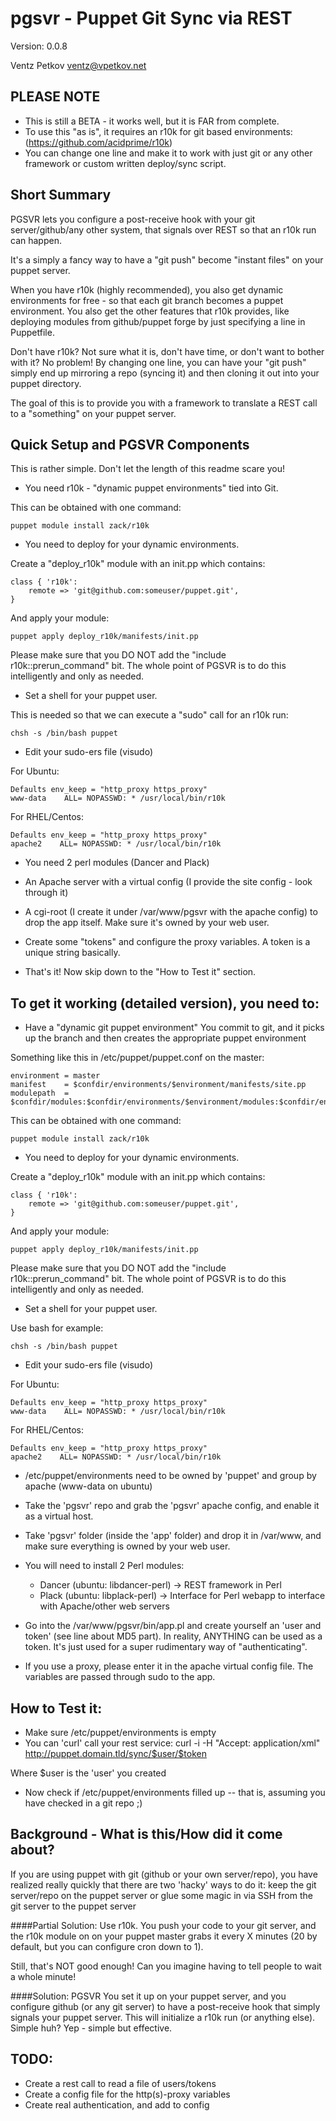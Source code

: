 pgsvr - Puppet Git Sync via REST
================================
Version: 0.0.8

Ventz Petkov
ventz@vpetkov.net


PLEASE NOTE
-----------
* This is still a BETA - it works well, but it is FAR from complete.
* To use this "as is", it requires an r10k for git based environments: (https://github.com/acidprime/r10k)
* You can change one line and make it to work with just git or any other framework or custom written deploy/sync script.


Short Summary
-------------
PGSVR lets you configure a post-receive hook with your git
server/github/any other system, that signals over REST so that an r10k
run can happen.

It's a simply a fancy way to have a "git push" become "instant files" on your
puppet server.

When you have r10k (highly recommended), you also get dynamic environments
for free - so that each git branch becomes a puppet environment. You
also get the other features that r10k provides, like deploying modules
from github/puppet forge by just specifying a line in Puppetfile.

Don't have r10k? Not sure what it is, don't have time, or don't want to bother with it? No problem! By changing one line, you can have your "git push" simply end up mirroring a repo (syncing it) and then cloning it out into your puppet directory.

The goal of this is to provide you with a framework to translate a
REST call to a "something" on your puppet server.


Quick Setup and PGSVR Components
--------------------------------
This is rather simple. Don't let the length of this readme scare you!

* You need r10k - "dynamic puppet environments" tied into Git.

This can be obtained with one command:

    puppet module install zack/r10k

* You need to deploy for your dynamic environments.

Create a "deploy_r10k" module with an init.pp which contains:

    class { 'r10k':
        remote => 'git@github.com:someuser/puppet.git',
    }

And apply your module:

    puppet apply deploy_r10k/manifests/init.pp

Please make sure that you DO NOT add the "include r10k::prerun_command" bit.
The whole point of PGSVR is to do this intelligently and only as needed.

* Set a shell for your puppet user.

This is needed so that we can execute a "sudo" call for an r10k run:

    chsh -s /bin/bash puppet

* Edit your sudo-ers file (visudo)

For Ubuntu:

    Defaults env_keep = "http_proxy https_proxy"
    www-data    ALL= NOPASSWD: * /usr/local/bin/r10k

For RHEL/Centos:

    Defaults env_keep = "http_proxy https_proxy"
    apache2    ALL= NOPASSWD: * /usr/local/bin/r10k

* You need 2 perl modules (Dancer and Plack)
* An Apache server with a virtual config (I provide the site config - look through it)
* A cgi-root (I create it under /var/www/pgsvr with the apache config) to drop the app itself. Make sure it's owned by your web user.
* Create some "tokens" and configure the proxy variables. A token is a
unique string basically.

* That's it! Now skip down to the "How to Test it" section.


To get it working (detailed version), you need to:
--------------------------------------------------
* Have a "dynamic git puppet environment"
You commit to git, and it picks up the branch and then creates the
appropriate puppet environment

Something like this in /etc/puppet/puppet.conf on the master:

    environment = master
    manifest    = $confdir/environments/$environment/manifests/site.pp
    modulepath  = $confdir/modules:$confdir/environments/$environment/modules:$confdir/environments/$environment/dist:$confdir/environments/$environment/site

This can be obtained with one command:

    puppet module install zack/r10k

* You need to deploy for your dynamic environments.

Create a "deploy_r10k" module with an init.pp which contains:

    class { 'r10k':
        remote => 'git@github.com:someuser/puppet.git',
    }

And apply your module:

    puppet apply deploy_r10k/manifests/init.pp

Please make sure that you DO NOT add the "include r10k::prerun_command" bit.
The whole point of PGSVR is to do this intelligently and only as needed.

* Set a shell for your puppet user.

Use bash for example:

    chsh -s /bin/bash puppet

* Edit your sudo-ers file (visudo)

For Ubuntu:

    Defaults env_keep = "http_proxy https_proxy"
    www-data    ALL= NOPASSWD: * /usr/local/bin/r10k

For RHEL/Centos:

    Defaults env_keep = "http_proxy https_proxy"
    apache2    ALL= NOPASSWD: * /usr/local/bin/r10k

* /etc/puppet/environments need to be owned by 'puppet' and group by apache (www-data on ubuntu)

* Take the 'pgsvr' repo and grab the 'pgsvr' apache config, and
enable it as a virtual host.

* Take 'pgsvr' folder (inside the 'app' folder) and drop it in /var/www, and make sure everything is owned by your web user.

* You will need to install 2 Perl modules:
    * Dancer (ubuntu: libdancer-perl) -> REST framework in Perl
    * Plack (ubuntu: libplack-perl) -> Interface for Perl webapp to interface with Apache/other web servers

* Go into the /var/www/pgsvr/bin/app.pl and create yourself an 'user
and token' (see line about MD5 part). In reality, ANYTHING can be used
as a token. It's just used for a super rudimentary way of
"authenticating".

* If you use a proxy, please enter it in the apache virtual config file. The variables are passed through sudo to the app.


How to Test it:
---------------
* Make sure /etc/puppet/environments is empty
* You can 'curl' call your rest service: curl -i -H "Accept:
application/xml" http://puppet.domain.tld/sync/$user/$token

Where $user is the 'user' you created

* Now check if /etc/puppet/environments filled up -- that is, assuming you have checked in a git repo ;)


Background - What is this/How did it come about?
------------------------------------------------
If you are using puppet with git (github or your own server/repo), you
have realized really quickly that there are two 'hacky' ways to do it:
keep the git server/repo on the puppet server or glue some magic in
via SSH from the git server to the puppet server

####Partial Solution:
Use r10k. You push your code to your git server, and the
r10k module on on your puppet master grabs it every X minutes (20 by
default, but you can configure cron down to 1).

Still, that's NOT good enough! Can you imagine having to tell people
to wait a whole minute!

####Solution: PGSVR
You set it up on your puppet server, and you configure github (or any
git server) to have a post-receive hook that simply signals your
puppet server. This will initialize a r10k run (or anything else). Simple huh? Yep - simple but effective.



TODO:
-----
* Create a rest call to read a file of users/tokens
* Create a config file for the http(s)-proxy variables
* Create real authentication, and add to config

